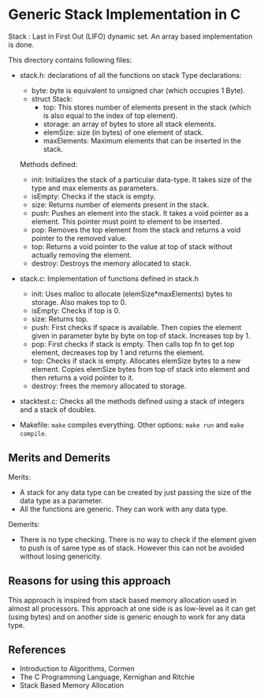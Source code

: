 Generic Stack Implementation in C
=================================

Stack : Last in First Out (LIFO) dynamic set.
An array based implementation is done.

This directory contains following files:
* stack.h: declarations of all the functions on stack
  Type declarations:
  * byte: byte is equivalent to unsigned char (which occupies 1 Byte).
  * struct Stack:
    * top: This stores number of elements present in the stack (which is also equal to the index of top element).
    * storage: an array of bytes to store all stack elements.
    * elemSize: size (in bytes) of one element of stack.
    * maxElements: Maximum elements that can be inserted in the stack.

  Methods defined:
  * init: Initializes the stack of a particular data-type. It takes size of the type and max elements as parameters.
  * isEmpty: Checks if the stack is empty. 
  * size: Returns number of elements present in the stack.
  * push: Pushes an element into the stack. It takes a void pointer as a element. This pointer must point to element to be inserted.
  * pop: Removes the top element from the stack and returns a void pointer to the removed value.
  * top: Returns a void pointer to the value at top of stack without actually removing the element.
  * destroy: Destroys the memory allocated to stack.

* stack.c: Implementation of functions defined in stack.h
  * init:
    Uses malloc to allocate (elemSize*maxElements) bytes to storage. Also makes top to 0.
  * isEmpty:
    Checks if top is 0.
  * size:
    Returns top.
  * push:
    First checks if space is available. Then copies the element given in parameter byte by byte on top of stack. Increases top by 1.
  * pop:
    First checks if stack is empty. Then calls top fn to get top element, decreases top by 1 and returns the element.
  * top:
    Checks if stack is empty. Allocates elemSize bytes to a new element. Copies elemSize bytes from top of stack into element and then returns a void pointer to it.
  * destroy:
    frees the memory allocated to storage.

* stacktest.c: Checks all the methods defined using a stack of integers and a stack of doubles.

* Makefile: `make` compiles everything. Other options: `make run` and `make compile`.

## Merits and Demerits

Merits:
  * A stack for any data type can be created by just passing the size of the data type as a parameter.
  * All the functions are generic. They can work with any data type.

Demerits:
  * There is no type checking. There is no way to check if the element given to push is of same type as of stack. However this can not be avoided without losing genericity.

## Reasons for using this approach
This approach is inspired from stack based memory allocation used in almost all processors. This approach at one side is as low-level as it can get (using bytes) and on another side is generic enough to work for any data type.

## References
* Introduction to Algorithms, Cormen
* The C Programming Language, Kernighan and Ritchie
* Stack Based Memory Allocation
